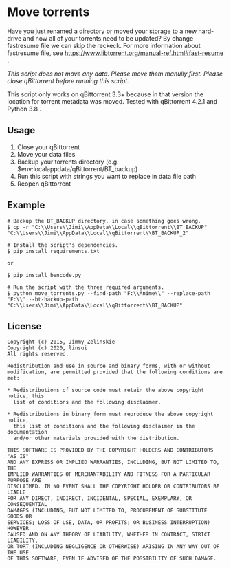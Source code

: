 # Move torrents

Have you just renamed a directory or moved your storage to a new hard-drive and now all of your torrents need to be updated? By change fastresume file we can skip the reckeck. For more information about fastresume file, see https://www.libtorrent.org/manual-ref.html#fast-resume .

*This script does not move any data. Please move them manully first. Please close qBittorrent before running this script.*

This script only works on qBittorrent 3.3+ because in that version the location for torrent metadata was moved. Tested with qBittorrent 4.2.1 and Python 3.8 .

## Usage

1. Close your qBittorrent
2. Move your data files
3. Backup your torrents directory (e.g. $env:localappdata/qBittorrent/BT_backup)
4. Run this script with strings you want to replace in data file path
5. Reopen qBittorrent

## Example

```
# Backup the BT_BACKUP directory, in case something goes wrong.
$ cp -r "C:\\Users\\Jimi\\AppData\\Local\\qBittorrent\\BT_BACKUP" "C:\\Users\\Jimi\\AppData\\Local\\qBittorrent\\BT_BACKUP_2"

# Install the script's dependencies.
$ pip install requirements.txt

or

$ pip install bencode.py

# Run the script with the three required arguments.
$ python move_torrents.py --find-path "F:\\Anime\\" --replace-path "F:\\" --bt-backup-path "C:\\Users\\Jimi\\AppData\\Local\\qBittorrent\\BT_BACKUP"
```

## License

```
Copyright (c) 2015, Jimmy Zelinskie
Copyright (c) 2020, linsui
All rights reserved.

Redistribution and use in source and binary forms, with or without
modification, are permitted provided that the following conditions are met:

* Redistributions of source code must retain the above copyright notice, this
  list of conditions and the following disclaimer.

* Redistributions in binary form must reproduce the above copyright notice,
  this list of conditions and the following disclaimer in the documentation
  and/or other materials provided with the distribution.

THIS SOFTWARE IS PROVIDED BY THE COPYRIGHT HOLDERS AND CONTRIBUTORS "AS IS"
AND ANY EXPRESS OR IMPLIED WARRANTIES, INCLUDING, BUT NOT LIMITED TO, THE
IMPLIED WARRANTIES OF MERCHANTABILITY AND FITNESS FOR A PARTICULAR PURPOSE ARE
DISCLAIMED. IN NO EVENT SHALL THE COPYRIGHT HOLDER OR CONTRIBUTORS BE LIABLE
FOR ANY DIRECT, INDIRECT, INCIDENTAL, SPECIAL, EXEMPLARY, OR CONSEQUENTIAL
DAMAGES (INCLUDING, BUT NOT LIMITED TO, PROCUREMENT OF SUBSTITUTE GOODS OR
SERVICES; LOSS OF USE, DATA, OR PROFITS; OR BUSINESS INTERRUPTION) HOWEVER
CAUSED AND ON ANY THEORY OF LIABILITY, WHETHER IN CONTRACT, STRICT LIABILITY,
OR TORT (INCLUDING NEGLIGENCE OR OTHERWISE) ARISING IN ANY WAY OUT OF THE USE
OF THIS SOFTWARE, EVEN IF ADVISED OF THE POSSIBILITY OF SUCH DAMAGE.
```
